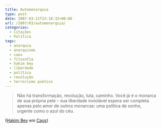 ```yaml
---
title: Automonarquia
type: post
date: 2007-03-21T23:10:32+00:00
url: /2007/03/automonarquia/
categorias:
  - Citações
  - Política
tags:
  - anarquia
  - anarquismo
  - caos
  - filosofia
  - hakim bey
  - liberdade
  - política
  - revolução
  - terrorismo poético
---
```


> Não há transformação, revolução, luta, caminho. Você já é o monarca de sua própria pele – sua liberdade inviolável espera ser completa apenas pelo amor de outros monarcas: uma política de sonho, urgente como o azul do céu.

([Hakim Bey][1] em [Caos][2])

[1]: http://pt.wikipedia.org/wiki/Hakim_Bey
[2]: http://1001gatos.org/caos-de-hakim-bey/
